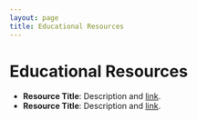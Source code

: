 ```yaml
---
layout: page
title: Educational Resources
---
```


# Educational Resources

- **Resource Title**: Description and [link](#).
- **Resource Title**: Description and [link](#).

